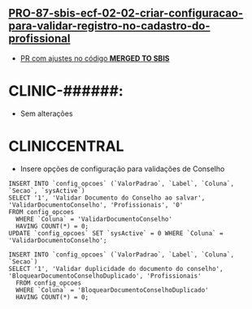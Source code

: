 ## [PRO-87-sbis-ecf-02-02-criar-configuracao-para-validar-registro-no-cadastro-do-profissional](https://feegow.atlassian.net/browse/PRO-87)

- [PR com ajustes no código **MERGED TO SBIS**](https://github.com/feegow/feegowclinic-v7/pull/2868)

CLINIC-######:
=====
- Sem alterações

CLINICCENTRAL
=====

- Insere opções de configuração para validações de Conselho
```
INSERT INTO `config_opcoes` (`ValorPadrao`, `Label`, `Coluna`, `Secao`, `sysActive`)
SELECT '1', 'Validar Documento do Conselho ao salvar', 'ValidarDocumentoConselho', 'Profissionais', '0'
FROM config_opcoes
  WHERE `Coluna` = 'ValidarDocumentoConselho'
  HAVING COUNT(*) = 0;
UPDATE `config_opcoes` SET `sysActive` = 0 WHERE `Coluna` = 'ValidarDocumentoConselho';
```
```
INSERT INTO `config_opcoes` (`ValorPadrao`, `Label`, `Coluna`, `Secao`)
SELECT '1', 'Validar duplicidade do documento do conselho', 'BloquearDocumentoConselhoDuplicado', 'Profissionais'
  FROM config_opcoes
  WHERE `Coluna` = 'BloquearDocumentoConselhoDuplicado'
  HAVING COUNT(*) = 0;
```